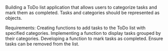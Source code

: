 Building a ToDo list application that allows users to categorize tasks and mark them as completed. Tasks and categories should be represented as objects.

Requirements:
Creating functions to add tasks to the ToDo list with specified categories.
Implementing a function to display tasks grouped by their categories.
Developing a function to mark tasks as completed.
Ensure tasks can be removed from the list.